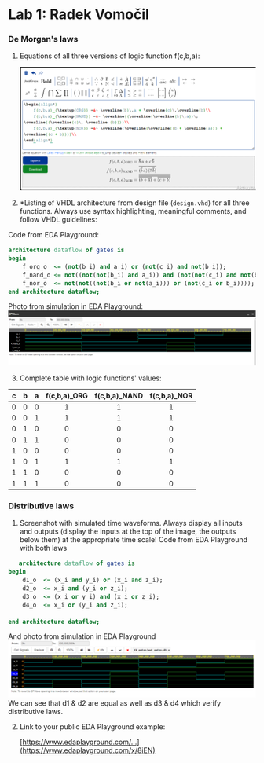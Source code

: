# Lab 1: Radek Vomočil

### De Morgan's laws

1. Equations of all three versions of logic function f(c,b,a):

   ![Logic function](images/Latex.png)

2. *Listing of VHDL architecture from design file (`design.vhd`) for all three functions. Always use syntax highlighting, meaningful comments, and follow VHDL guidelines:

Code from EDA Playground:
```vhdl
architecture dataflow of gates is
begin
    f_org_o  <= (not(b_i) and a_i) or (not(c_i) and not(b_i));
    f_nand_o <= not((not(not(b_i) and a_i)) and (not(not(c_i) and not(b_i))));
    f_nor_o  <= not(not((not(b_i or not(a_i))) or (not(c_i or b_i))));
end architecture dataflow;
```
Photo from simulation in EDA Playground:
![your figure](images/Grafy.png)

3. Complete table with logic functions' values:

| **c** | **b** |**a** | **f(c,b,a)_ORG** | **f(c,b,a)_NAND** | **f(c,b,a)_NOR** |
| :-: | :-: | :-: | :-: | :-: | :-: |
| 0 | 0 | 0 | 1 | 1 | 1 |
| 0 | 0 | 1 | 1 | 1 | 1 |
| 0 | 1 | 0 | 0 | 0 | 0 |
| 0 | 1 | 1 | 0 | 0 | 0 |
| 1 | 0 | 0 | 0 | 0 | 0 |
| 1 | 0 | 1 | 1 | 1 | 1 |
| 1 | 1 | 0 | 0 | 0 | 0 |
| 1 | 1 | 1 | 0 | 0 | 0 |

### Distributive laws

1. Screenshot with simulated time waveforms. Always display all inputs and outputs (display the inputs at the top of the image, the outputs below them) at the appropriate time scale!
Code from EDA Playground with both laws

```vhdl
   architecture dataflow of gates is
begin
    d1_o  <= (x_i and y_i) or (x_i and z_i);
    d2_o  <= x_i and (y_i or z_i);
    d3_o  <= (x_i or y_i) and (x_i or z_i);
    d4_o  <= x_i or (y_i and z_i);
   
end architecture dataflow;
```
And photo from simulation in EDA Playground
![fotka](images/Laws.png)
We can see that d1 & d2 are equal as well as d3 & d4 which verify distributive laws.

2. Link to your public EDA Playground example:

   [https://www.edaplayground.com/...](https://www.edaplayground.com/x/8iEN)
